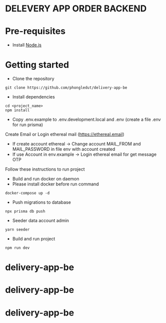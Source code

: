 # DELEVERY APP ORDER BACKEND

# Pre-requisites

- Install [Node.js](https://nodejs.org/en/)

# Getting started

- Clone the repository

```
git clone https://github.com/phongledut/delivery-app-be
```

- Install dependencies

```
cd <project_name>
npm install
```
- Copy .env.example to .env.development.local and .env (create a file .env for run prisma)

Create Email or Login ethereal mail (https://ethereal.email)
- If create account ethereal -> Change account MAIL_FROM and MAIL_PASSWORD in file env with account created
- If use Account in env.example -> Login ethereal email for get message OTP

Follow these instructions to run project
- Build and run docker on daemon
- Please install docker before run command

```
docker-compose up -d
```

- Push migrations to database

```
npx prisma db push
```

- Seeder data account admin 

```
yarn seeder
```

- Build and run project

```
npm run dev
```
# delivery-app-be
# delivery-app-be
# delivery-app-be

